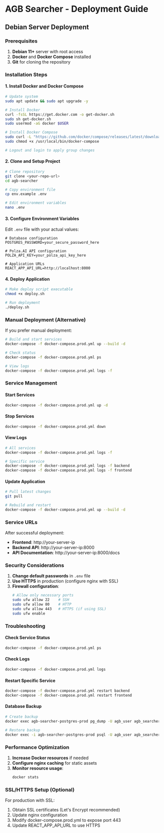 # AGB Searcher - Deployment Guide

## Debian Server Deployment

### Prerequisites

1. **Debian 11+** server with root access
2. **Docker** and **Docker Compose** installed
3. **Git** for cloning the repository

### Installation Steps

#### 1. Install Docker and Docker Compose

```bash
# Update system
sudo apt update && sudo apt upgrade -y

# Install Docker
curl -fsSL https://get.docker.com -o get-docker.sh
sudo sh get-docker.sh
sudo usermod -aG docker $USER

# Install Docker Compose
sudo curl -L "https://github.com/docker/compose/releases/latest/download/docker-compose-$(uname -s)-$(uname -m)" -o /usr/local/bin/docker-compose
sudo chmod +x /usr/local/bin/docker-compose

# Logout and login to apply group changes
```

#### 2. Clone and Setup Project

```bash
# Clone repository
git clone <your-repo-url>
cd agb-searcher

# Copy environment file
cp env.example .env

# Edit environment variables
nano .env
```

#### 3. Configure Environment Variables

Edit `.env` file with your actual values:

```env
# Database configuration
POSTGRES_PASSWORD=your_secure_password_here

# Polza.AI API configuration
POLZA_API_KEY=your_polza_api_key_here

# Application URLs
REACT_APP_API_URL=http://localhost:8000
```

#### 4. Deploy Application

```bash
# Make deploy script executable
chmod +x deploy.sh

# Run deployment
./deploy.sh
```

### Manual Deployment (Alternative)

If you prefer manual deployment:

```bash
# Build and start services
docker-compose -f docker-compose.prod.yml up --build -d

# Check status
docker-compose -f docker-compose.prod.yml ps

# View logs
docker-compose -f docker-compose.prod.yml logs -f
```

### Service Management

#### Start Services
```bash
docker-compose -f docker-compose.prod.yml up -d
```

#### Stop Services
```bash
docker-compose -f docker-compose.prod.yml down
```

#### View Logs
```bash
# All services
docker-compose -f docker-compose.prod.yml logs -f

# Specific service
docker-compose -f docker-compose.prod.yml logs -f backend
docker-compose -f docker-compose.prod.yml logs -f frontend
```

#### Update Application
```bash
# Pull latest changes
git pull

# Rebuild and restart
docker-compose -f docker-compose.prod.yml up --build -d
```

### Service URLs

After successful deployment:

- **Frontend**: http://your-server-ip
- **Backend API**: http://your-server-ip:8000
- **API Documentation**: http://your-server-ip:8000/docs

### Security Considerations

1. **Change default passwords** in `.env` file
2. **Use HTTPS** in production (configure nginx with SSL)
3. **Firewall configuration**:
   ```bash
   # Allow only necessary ports
   sudo ufw allow 22    # SSH
   sudo ufw allow 80    # HTTP
   sudo ufw allow 443   # HTTPS (if using SSL)
   sudo ufw enable
   ```

### Troubleshooting

#### Check Service Status
```bash
docker-compose -f docker-compose.prod.yml ps
```

#### Check Logs
```bash
docker-compose -f docker-compose.prod.yml logs
```

#### Restart Specific Service
```bash
docker-compose -f docker-compose.prod.yml restart backend
docker-compose -f docker-compose.prod.yml restart frontend
```

#### Database Backup
```bash
# Create backup
docker exec agb-searcher-postgres-prod pg_dump -U agb_user agb_searcher > backup.sql

# Restore backup
docker exec -i agb-searcher-postgres-prod psql -U agb_user agb_searcher < backup.sql
```

### Performance Optimization

1. **Increase Docker resources** if needed
2. **Configure nginx caching** for static assets
3. **Monitor resource usage**:
   ```bash
   docker stats
   ```

### SSL/HTTPS Setup (Optional)

For production with SSL:

1. Obtain SSL certificates (Let's Encrypt recommended)
2. Update nginx configuration
3. Modify docker-compose.prod.yml to expose port 443
4. Update REACT_APP_API_URL to use HTTPS
